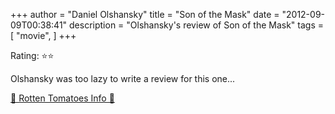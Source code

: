 +++
author = "Daniel Olshansky"
title = "Son of the Mask"
date = "2012-09-09T00:38:41"
description = "Olshansky's review of Son of the Mask"
tags = [
    "movie",
]
+++

Rating: ⭐⭐

Olshansky was too lazy to write a review for this one...

[🍅 Rotten Tomatoes Info 🍅](https://www.rottentomatoes.com//m/son_of_the_mask)